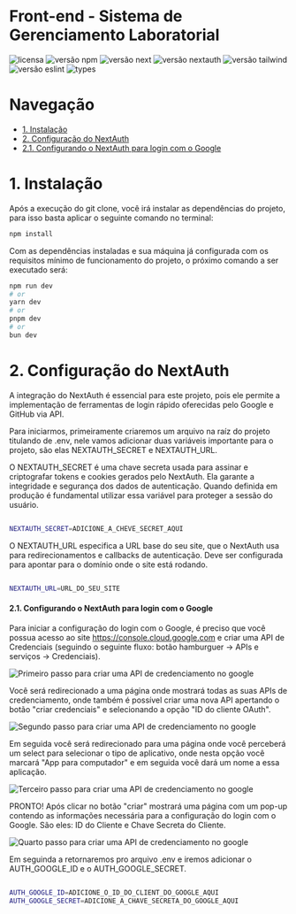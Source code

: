 <h1> 
	Front-end - Sistema de Gerenciamento Laboratorial
</h1>

![licensa](https://img.shields.io/badge/license-MIT-green)
![versão npm](https://img.shields.io/badge/npm-v10.2.4-blue)
![versão next](https://img.shields.io/badge/next-v14.2.7-blue)
![versão nextauth](https://img.shields.io/badge/nextauth-v5.0.0beta-blue)
![versão tailwind](https://img.shields.io/badge/tailwindcss-v^3.4.10-blue)
![versão eslint](https://img.shields.io/badge/eslints-v^8-blue)
![types](https://img.shields.io/badge/types-TypeScript-blue)



<h1> 
	Navegação
</h1>

<!--ts-->
   * [1. Instalação](#instalacao)
   * [2. Configuração do NextAuth](#nextauth)
   * [2.1. Configurando o NextAuth para login com o Google](#authgoogle)
<!--te-->

<h1 id='instalacao'>
    1. Instalação
</h1>

<p>
    Após a execução do git clone, você irá instalar as dependências do projeto, para isso basta aplicar o seguinte comando no terminal:
</p>

```bash
npm install
```

<p>
    Com as dependências instaladas e sua máquina já configurada com os requisitos mínimo de funcionamento do projeto, o próximo comando a ser executado será:
</p>

```bash
npm run dev
# or
yarn dev
# or
pnpm dev
# or
bun dev
```

<h1 id='nextauth'>
    2. Configuração do NextAuth
</h1>
<p>
    A integração do NextAuth é essencial para este projeto, pois ele permite a implementação de ferramentas de login rápido oferecidas pelo Google e GitHub via API.
</p>
<p>
    Para iniciarmos, primeiramente criaremos um arquivo na raíz do projeto titulando de .env, nele vamos adicionar duas variáveis importante para o projeto, são elas NEXTAUTH_SECRET e NEXTAUTH_URL.
</p>
<p>
    O NEXTAUTH_SECRET é uma chave secreta usada para assinar e criptografar tokens e cookies gerados pelo NextAuth. Ela garante a integridade e segurança dos dados de autenticação. Quando definida em produção é fundamental utilizar essa variável para proteger a sessão do usuário.
</p>

```bash

NEXTAUTH_SECRET=ADICIONE_A_CHEVE_SECRET_AQUI

```

<p>
    O NEXTAUTH_URL especifica a URL base do seu site, que o NextAuth usa para redirecionamentos e callbacks de autenticação. Deve ser configurada para apontar para o domínio onde o site está rodando.
</p>

```bash

NEXTAUTH_URL=URL_DO_SEU_SITE

```

<h4 id="authgoogle">
    2.1. Configurando o NextAuth para login com o Google
</h4>
<p>
    Para iniciar a configuração do login com o Google, é preciso que você possua acesso ao site <a target="_blank" href="https://console.cloud.google.com">https://console.cloud.google.com</a> e criar uma API de Credenciais (seguindo o seguinte fluxo: botão hamburguer -> APIs e serviços -> Credenciais).
</p>

![Primeiro passo para criar uma API de credenciamento no google](https://i.imgur.com/xArwTtH.png)

<p>
    Você será redirecionado a uma página onde mostrará todas as suas APIs de credenciamento, onde também é possível criar uma nova API apertando o botão "criar credenciais" e selecionando a opção "ID do cliente OAuth".
</p>

![Segundo passo para criar uma API de credenciamento no google](https://i.imgur.com/2sldbRu.png)

<p>
    Em seguida você será redirecionado para uma página onde você perceberá um select para selecionar o tipo de aplicativo, onde nesta opção você marcará "App para computador" e em seguida você dará um nome a essa aplicação.
</p>

![Terceiro passo para criar uma API de credenciamento no google](https://i.imgur.com/TxaprNv.png)

<p>
    PRONTO! Após clicar no botão "criar" mostrará uma página com um pop-up contendo as informações necessária para a configuração do login com o Google. São eles: ID do Cliente e Chave Secreta do Cliente.
</p>

![Quarto passo para criar uma API de credenciamento no google](https://i.imgur.com/5J9aE9l.png)

<p>
    Em seguinda a retornaremos pro arquivo .env e iremos adicionar o AUTH_GOOGLE_ID e o AUTH_GOOGLE_SECRET.
</p>

```bash

AUTH_GOOGLE_ID=ADICIONE_O_ID_DO_CLIENT_DO_GOOGLE_AQUI
AUTH_GOOGLE_SECRET=ADICIONE_A_CHAVE_SECRETA_DO_GOOGLE_AQUI

```

